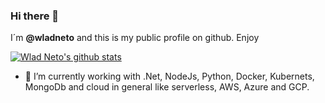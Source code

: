 ### Hi there 👋

I´m **@wladneto** and this is my public profile on github. Enjoy

[![Wlad Neto's github stats](https://github-readme-stats.vercel.app/api?username=wladneto&show_icons=true)](https://crudtec.com.br)


- 🔭 I’m currently working with .Net, NodeJs, Python, Docker, Kubernets, MongoDb and cloud in general like serverless, AWS, Azure and GCP.
